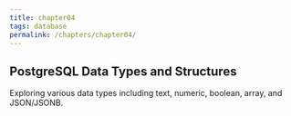 ```yaml
---
title: chapter04
tags: database
permalink: /chapters/chapter04/
---
```

## PostgreSQL Data Types and Structures

Exploring various data types including text, numeric, boolean, array, and JSON/JSONB.
